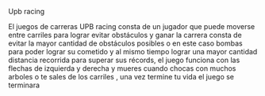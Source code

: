 Upb racing

El juegos de carreras UPB racing consta de un jugador que puede moverse entre carriles para lograr evitar 
obstáculos y ganar la carrera consta de evitar la mayor cantidad de obstáculos posibles o en este caso bombas 
para poder lograr su cometido y al mismo tiempo lograr una mayor cantidad distancia recorrida para superar
sus récords, el juego funciona con las flechas de izquierda y derecha y mueres cuando chocas con muchos arboles
o te sales de los carriles , una vez termine tu vida el juego se terminara 
